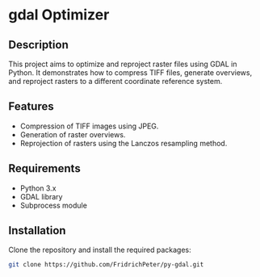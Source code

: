 # gdal Optimizer

## Description
This project aims to optimize and reproject raster files using GDAL in Python. It demonstrates how to compress TIFF files, generate overviews, and reproject rasters to a different coordinate reference system.

## Features
- Compression of TIFF images using JPEG.
- Generation of raster overviews.
- Reprojection of rasters using the Lanczos resampling method.

## Requirements
- Python 3.x
- GDAL library
- Subprocess module

## Installation
Clone the repository and install the required packages:
```bash
git clone https://github.com/FridrichPeter/py-gdal.git


